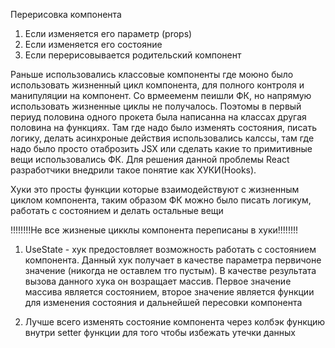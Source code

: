 Перерисовка компонента
1. Если изменяется его параметр (props)
2. Если изменяется его состояние
3. Если перерисовывается родительский компонент

Раньше использовались классовые компоненты где моюно было использовать жизненный цикл компонента, для полного контроля и манипуляции на компонент. Со врмееменм пеишли ФК, но напрямую использовать жизненные циклы не получалось. Поэтомы в первый периуд половина одного прокета была написанна на классах другая половина на функциях. Там где надо было изменять состояния, писать логику, делать асинхроные действия использовались калссы, там где надо было просто отаброзить JSX или сделать какие то примитивные вещи использовались ФК. Для решения данной проблемы React разработчики внедрили такое понятие как ХУКИ(Hooks).

Хуки это просты функции которые взаимодействуют с жизненным циклом компонента, таким образом ФК можно было писать логикум, работать с состоянием и делать остальные вещи

!!!!!!!!Не все жизненые цикклы компонента переписаны в хуки!!!!!!!!

1. UseState - хук предостовляет возможность работать с состоянием компонента. Данный хук получает в качестве параметра первичоне значение (никогда не оставлем тго пустым). В качестве результата вызова данного хука он возращает массив. Первое значение массива является состоянием, второе значение является функции для изменения состояния и дальнейшей пересовки компонента

2. Лучше всего изменять состояние компонента через колбэк функцию внутри setter функции для того чтобы избежать утечки данных